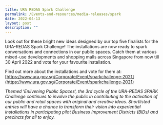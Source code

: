 ```yaml
---
title: URA REDAS Spark Challenge
permalink: /Events-and-resources/media-releases/spark
date: 2022-04-13
layout: post
description: ""
---
```

Look out for these bright new ideas designed by our top five finalists for the URA-REDAS Spark Challenge! The installations are now ready to spark conversations and connections in our public spaces. Catch them at various mixed-use developments and shopping malls across Singapore from now till 30 April 2022 and vote for your favourite installation.

Find out more about the installations and vote for them at: [https://www.ura.gov.sg/Corporate/Event/sparkchallenge-2021](https://www.ura.gov.sg/Corporate/Event/sparkchallenge-2021)

*Themed ‘Enlivening Public Spaces’, the 3rd cycle of the URA-REDAS SPARK Challenge continues to involve the public in contributing to the activation of our public and retail spaces with original and creative ideas. Shortlisted entries will have a chance to transform their vision into experiential installations in participating pilot Business Improvement Districts (BIDs) and precincts for all to enjoy.*